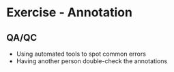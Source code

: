 # Exercise - Annotation

## QA/QC
- Using automated tools to spot common errors
- Having another person double-check the annotations